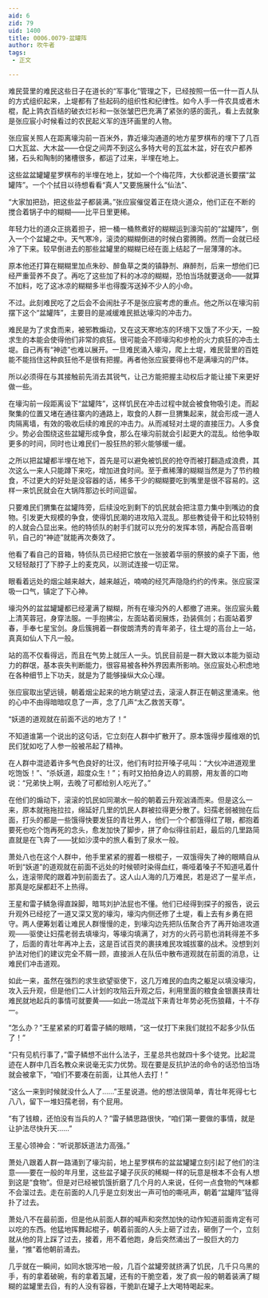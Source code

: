 ```yaml
---
aid: 6
zid: 79
uid: 1400
title: 0006.0079-盆罐阵
author: 吹牛者
tags: 
 - 正文

---
```




  难民营里的难民这些日子在道长的“军事化”管理之下，已经按照一伍一什一百人队的方式组织起来，上堤都有了些起码的组织性和纪律性。如今人手一件农具或者木棍，配上鹑衣百结的破衣烂衫和一张张皱巴巴充满了紧张的感的面孔，看上去就象是张应宸小时候看过的农民起义军的连环画里的人物。

  张应宸关照人在距离壕沟前一百米外，靠近壕沟通道的地方星罗棋布的埋下了几百口大瓦盆、大木盆——仓促之间弄不到这么多特大号的瓦盆木盆，好在农户都养猪，石头和陶制的猪槽很多，都运了过来，半埋在地上。

  这些盆盆罐罐星罗棋布的半埋在地上，犹如一个个梅花阵，大伙都说道长要摆“盆罐阵”。一个个拭目以待想看看“真人”又要施展什么“仙法”、

  “大家加把劲，把这些盆子都装满。”张应宸催促着正在烧火道众，他们正在不断的搅合着锅子中的糊糊——比平日里更稀。

  年轻力壮的道众正挑着担子，把一桶一桶熬煮好的糊糊运到濠沟前的“盆罐阵”，倒入一个个盆罐之中。天气寒冷，滚烫的糊糊倒进的时候白雾腾腾。然而一会就已经冷了下来。较早倒进去的那些盆罐里的糊糊已经在面上结起了一层薄薄的冰。

  原本他还打算在糊糊里加点朱砂、醉鱼草之类的镇静剂、麻醉剂，后来一想他们已经严重营养不良了。再吃了这些加了料的冰凉的糊糊，恐怕当场就要送命——就算不加料，吃了这冰凉的糊糊多半也得腹泻送掉不少人的小命。

  不过。此刻难民吃了之后会不会闹肚子不是张应宸考虑的重点。他之所以在壕沟前摆下这个“盆罐阵”，主要目的是减缓难民抵达壕沟的冲击力。

  难民是为了求食而来，被邪教煽动，又在这天寒地冻的环境下又饿了不少天，一股求生的本能会使得他们非常的疯狂。很可能会不顾壕沟和步枪的火力疯狂的冲击土堤。自己再有“神迹”也难以展开。一旦难民涌入壕沟，爬上土堤，难民营里的百姓能不能挡住这种疯狂他不是很有把握。再者他张应宸要得也不是满壕沟的尸体。

  所以必须得在与其接触前先消去其锐气，让己方能把握主动权后才能让接下来更好做一些。

  在壕沟前一段距离设下“盆罐阵”，这样饥民在冲击过程中就会被食物吸引走。而起聚集的位置又堵在通往寨内的通路上，取食的人群一旦猬集起来，就会形成一道人肉隔离墙，有效的吸收后续的难民的冲击力。从而减轻对土堤的直接压力。人多食少。势必会围绕这些盆罐形成争食，那么在壕沟前就会引起更大的混乱。给他争取更多的时间，同时也让难民们一股狂热的邪火能够缓一缓。

  之所以把盆罐都半埋在地下，首先是可以避免被饥民的抢夺而被打翻造成浪费，其次这么一来人只能蹲下来吃，增加进食时间。至于煮稀薄的糊糊当然是为了节约粮食，不过更大的好处是没容器的话，稀多干少的糊糊要吃到嘴里是很不容易的。这样一来饥民就会在大锅阵那边长时间逗留。

  只要难民们猬集在盆罐阵旁，后续没吃到剩下的饥民就会把注意力集中到嘴边的食物。引发更大规模的争食，使得饥民潮的进攻陷入混乱。那些教徒骨干和比较特别的人就会凸显出来。他的特侦队的射手们就可以充分的发挥本领，再配合高音喇叭，自己的“神迹”就能再次奏效了。

  他看了看自己的音箱，特侦队员已经把它放在一张披着华丽的祭披的桌子下面，他又轻轻敲打了下脖子上的麦克风，以测试连接一切正常。

  眼看着远处的烟尘越来越大，越来越近，喃喃的经咒声隐隐约约的传来。张应宸深吸一口气，镇定了下心神。

  壕沟外的盆盆罐罐都已经灌满了糊糊，所有在壕沟外的人都撤了进来。张应宸头戴上清芙蓉冠，身穿法服。一手抱拂尘，左面站着闵展炼，劲装佩剑；右面站着罗春，手奉七星宝剑。身后簇拥着一群俊朗清秀的青年弟子，往土堤的高台上一站，真真如仙人下凡一般。

  站的高不仅看得远，而且在气势上就压人一头。饥民目前是一群大致以本能为驱动力的群氓，基本丧失判断能力，很容易被各种外界因素所影响。张应宸处心积虑地在各种细节上下功夫，就是为了能够操纵大众心理。

  张应宸取出望远镜，朝着烟尘起来的地方眺望过去，滚滚人群正在朝这里涌来。他的心中不由得暗暗叹息了一声，念了几声“太乙救苦天尊”。

  “妖道的道观就在前面不远的地方了！”

  不知道谁第一个说出的这句话，它立刻在人群中扩散开了。原本饿得步履维艰的饥民们犹如吃了人参一般被吊起了精神。

  在人群中混迹着许多气色良好的壮汉，他们有时拉开嗓子吼叫：“大伙冲进道观里吃饱饭！”、“杀妖道，超度众生！”；有时又拍拍身边人的肩膀，用友善的口吻说：“兄弟快上啊，去晚了可都给别人吃光了。”

  在他们的煽动下，滚滚的饥民如同潮水一般的朝着云升观汹涌而来。但是这么一来，原本就拖拖拉拉，绵延好几里的饥民人群被拉得更分散了。妇孺老弱被抛在后面，打头的都是一些饿得快要发狂的青壮男人，他们一个个都饿得红了眼，都抱着要死也吃个饱再死的念头，愈发加快了脚步，拼了命似得往前赶，最后的几里路简直就是在飞奔了——犹如沙漠中的旅人看到了泉水一般。

  萧处八也在这个人群中，他手里紧紧的握着一根棍子，一双饿得失了神的眼睛自从听到“妖道”的道观就在前面不远处的时候顿时染得血红，嘶哑着嗓子不知道吼着什么，连滚带爬的跟着冲到前面去了。这人山人海的几万难民，若是迟了一星半点，那真是吃屎都赶不上热得。

  王星和雷子鳞急得直跺脚，暗骂刘护法屁也不懂。他们已经得到探子的报告，说云升观外已经挖了一道又深又宽的壕沟，壕沟内侧还修了土堤，看上去有乡勇在把守。两人便筹划着让难民人群慢慢的走，到壕沟边先把队伍聚合齐了再开始进攻道观——驱使让妇孺老弱去填壕沟，等壕沟填满了，对方的火药弓箭也消耗得差不多了，后面的青壮年再冲上去，这是百试百灵的裹挟难民攻城拔寨的战术。没想到刘护法对他们的建议完全不屑一顾，直接派人在队伍中散布道观就在前面的消息，让难民们冲击道观。

  如此一来，虽然在强烈的求生欲望驱使下，这几万难民的血肉之躯足以填没壕沟，攻入云升观，但是他们二人计划的攻陷云升观之后，利用里面的粮食金银裹挟青壮难民就地起兵的事情可就要黄——如此一场混战下来青壮年势必死伤狼藉，十不存一。

  “怎么办？”王星紧紧的盯着雷子鳞的眼睛，“这一仗打下来我们就拉不起多少队伍了！”

  “只有见机行事了，”雷子鳞想不出什么法子，王星总共也就四十多个徒党。比起混迹在人群中几百名教众来说毫无实力优势。现在要是反抗护法的命令的话恐怕当场就会被拿下，“咱们不要凑在前面，让其他人去打！”

  “这么一来到时候就没什么人了……”王星说道。他的想法很简单，青壮年死得七七八八，留下一堆妇孺老弱，有个屁用。

  “有了钱粮，还怕没有当兵的人？”雷子鳞思路很快，“咱们第一要做的事情，就是让护法尽快升天……”

  王星心领神会：“听说那妖道法力高强。”

  萧处八跟着人群一路涌到了壕沟前，地上星罗棋布的盆盆罐罐立刻引起了他们的注意——要在一般的年月里，这些盆子罐子灰灰的稀糊一样的玩意是根本不会有人想到这是“食物”。但是对已经被饥饿折磨了几个月的人来说，任何一点食物的气味都不会溜过去。走在前面的人几乎是立刻发出一声可怕的嘶吼声，朝着“盆罐阵”猛得扑了过去。

  萧处八不在最前面，但是他从前面人群的喊声和突然加快的动作知道前面肯定有可以吃的东西。他猛地挥舞起棍子，朝着前面的人头上砸了过去，砸倒了一个，立刻就从他的背上踩了过去，接着，用不着他跑，身后突然涌出了一股巨大的力量，“推”着他朝前涌去。

  几乎就在一瞬间，如同水银泻地一般，几百个盆罐旁就挤满了饥民，几千只乌黑的手，有的拿着破碗，有的拿着瓦罐，还有的干脆空着，发了疯一般的朝着装满了糊糊的盆罐里去舀，有的人没有容器，干脆趴在罐子上大喝特喝起来。



